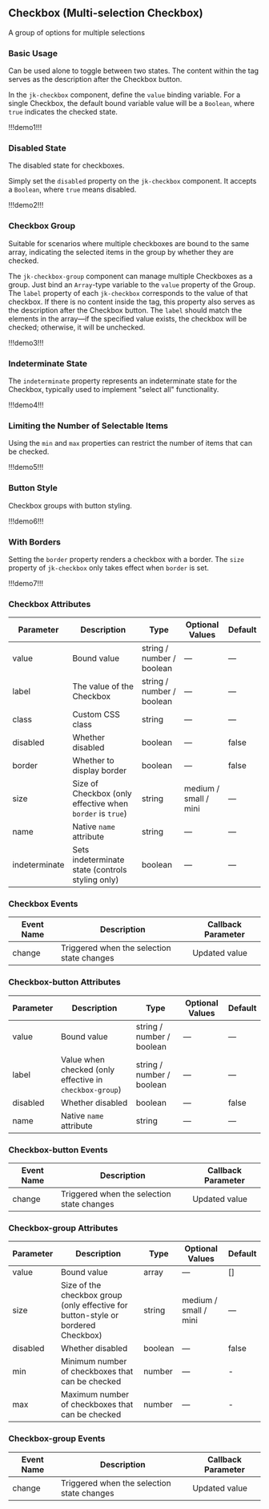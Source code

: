 ## Checkbox (Multi-selection Checkbox)  

A group of options for multiple selections  

### Basic Usage  

Can be used alone to toggle between two states. The content within the tag serves as the description after the Checkbox button.  

In the `jk-checkbox` component, define the `value` binding variable. For a single Checkbox, the default bound variable value will be a `Boolean`, where `true` indicates the checked state.  

!!!demo1!!!  

### Disabled State  

The disabled state for checkboxes.  

Simply set the `disabled` property on the `jk-checkbox` component. It accepts a `Boolean`, where `true` means disabled.  

!!!demo2!!!  

### Checkbox Group  

Suitable for scenarios where multiple checkboxes are bound to the same array, indicating the selected items in the group by whether they are checked.  

The `jk-checkbox-group` component can manage multiple Checkboxes as a group. Just bind an `Array`-type variable to the `value` property of the Group. The `label` property of each `jk-checkbox` corresponds to the value of that checkbox. If there is no content inside the tag, this property also serves as the description after the Checkbox button. The `label` should match the elements in the array—if the specified value exists, the checkbox will be checked; otherwise, it will be unchecked.  

!!!demo3!!!  

### Indeterminate State  

The `indeterminate` property represents an indeterminate state for the Checkbox, typically used to implement "select all" functionality.  

!!!demo4!!!  

### Limiting the Number of Selectable Items  

Using the `min` and `max` properties can restrict the number of items that can be checked.  

!!!demo5!!!  

### Button Style  

Checkbox groups with button styling.  

!!!demo6!!!  

### With Borders  

Setting the `border` property renders a checkbox with a border. The `size` property of `jk-checkbox` only takes effect when `border` is set.  

!!!demo7!!!  

### Checkbox Attributes  

| Parameter      | Description                                         | Type                      | Optional Values          | Default |
|---------------|-----------------------------------------------------|---------------------------|--------------------------|---------|
| value         | Bound value                                         | string / number / boolean | —                        | —       |
| label         | The value of the Checkbox                          | string / number / boolean | —                        | —       |
| class         | Custom CSS class                                    | string                    | —                        | —       |
| disabled      | Whether disabled                                    | boolean                   | —                        | false   |
| border        | Whether to display border                           | boolean                   | —                        | false   |
| size          | Size of Checkbox (only effective when `border` is `true`) | string                    | medium / small / mini    | —       |
| name          | Native `name` attribute                             | string                    | —                        | —       |
| indeterminate | Sets indeterminate state (controls styling only)    | boolean                   | —                        | —       |

### Checkbox Events  

| Event Name  | Description                                   | Callback Parameter   |
|------------|----------------------------------------------|---------------------|
| change     | Triggered when the selection state changes   | Updated value       |

### Checkbox-button Attributes  

| Parameter  | Description                                             | Type                      | Optional Values | Default |
|-----------|---------------------------------------------------------|---------------------------|-----------------|---------|
| value     | Bound value                                             | string / number / boolean | —               | —       |
| label     | Value when checked (only effective in `checkbox-group`) | string / number / boolean | —               | —       |
| disabled  | Whether disabled                                        | boolean                   | —               | false   |
| name      | Native `name` attribute                                 | string                    | —               | —       |

### Checkbox-button Events  

| Event Name  | Description                                   | Callback Parameter   |
|------------|----------------------------------------------|---------------------|
| change     | Triggered when the selection state changes   | Updated value       |

### Checkbox-group Attributes  

| Parameter  | Description                                                                 | Type    | Optional Values          | Default |
|-----------|-----------------------------------------------------------------------------|---------|--------------------------|---------|
| value     | Bound value                                                                | array   | —                        | []      |
| size      | Size of the checkbox group (only effective for button-style or bordered Checkbox) | string  | medium / small / mini    | —       |
| disabled  | Whether disabled                                                           | boolean | —                        | false   |
| min       | Minimum number of checkboxes that can be checked                           | number  | —                        | -       |
| max       | Maximum number of checkboxes that can be checked                           | number  | —                        | -       |

### Checkbox-group Events  

| Event Name  | Description                                   | Callback Parameter   |
|------------|----------------------------------------------|---------------------|
| change     | Triggered when the selection state changes   | Updated value       |